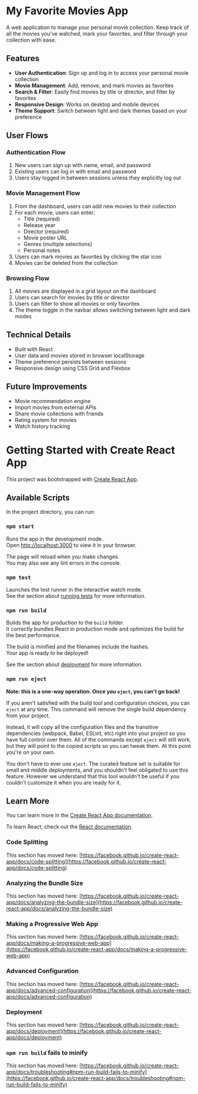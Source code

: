 # My Favorite Movies App

A web application to manage your personal movie collection. Keep track of all the movies you've watched, mark your favorites, and filter through your collection with ease.

## Features

- **User Authentication**: Sign up and log in to access your personal movie collection
- **Movie Management**: Add, remove, and mark movies as favorites
- **Search & Filter**: Easily find movies by title or director, and filter by favorites
- **Responsive Design**: Works on desktop and mobile devices
- **Theme Support**: Switch between light and dark themes based on your preference

## User Flows

### Authentication Flow
1. New users can sign up with name, email, and password
2. Existing users can log in with email and password
3. Users stay logged in between sessions unless they explicitly log out

### Movie Management Flow
1. From the dashboard, users can add new movies to their collection
2. For each movie, users can enter:
   - Title (required)
   - Release year
   - Director (required)
   - Movie poster URL
   - Genres (multiple selections)
   - Personal notes
3. Users can mark movies as favorites by clicking the star icon
4. Movies can be deleted from the collection

### Browsing Flow
1. All movies are displayed in a grid layout on the dashboard
2. Users can search for movies by title or director
3. Users can filter to show all movies or only favorites
4. The theme toggle in the navbar allows switching between light and dark modes

## Technical Details

- Built with React
- User data and movies stored in browser localStorage
- Theme preference persists between sessions
- Responsive design using CSS Grid and Flexbox

## Future Improvements

- Movie recommendation engine
- Import movies from external APIs
- Share movie collections with friends
- Rating system for movies
- Watch history tracking

# Getting Started with Create React App

This project was bootstrapped with [Create React App](https://github.com/facebook/create-react-app).

## Available Scripts

In the project directory, you can run:

### `npm start`

Runs the app in the development mode.\
Open [http://localhost:3000](http://localhost:3000) to view it in your browser.

The page will reload when you make changes.\
You may also see any lint errors in the console.

### `npm test`

Launches the test runner in the interactive watch mode.\
See the section about [running tests](https://facebook.github.io/create-react-app/docs/running-tests) for more information.

### `npm run build`

Builds the app for production to the `build` folder.\
It correctly bundles React in production mode and optimizes the build for the best performance.

The build is minified and the filenames include the hashes.\
Your app is ready to be deployed!

See the section about [deployment](https://facebook.github.io/create-react-app/docs/deployment) for more information.

### `npm run eject`

**Note: this is a one-way operation. Once you `eject`, you can't go back!**

If you aren't satisfied with the build tool and configuration choices, you can `eject` at any time. This command will remove the single build dependency from your project.

Instead, it will copy all the configuration files and the transitive dependencies (webpack, Babel, ESLint, etc) right into your project so you have full control over them. All of the commands except `eject` will still work, but they will point to the copied scripts so you can tweak them. At this point you're on your own.

You don't have to ever use `eject`. The curated feature set is suitable for small and middle deployments, and you shouldn't feel obligated to use this feature. However we understand that this tool wouldn't be useful if you couldn't customize it when you are ready for it.

## Learn More

You can learn more in the [Create React App documentation](https://facebook.github.io/create-react-app/docs/getting-started).

To learn React, check out the [React documentation](https://reactjs.org/).

### Code Splitting

This section has moved here: [https://facebook.github.io/create-react-app/docs/code-splitting](https://facebook.github.io/create-react-app/docs/code-splitting)

### Analyzing the Bundle Size

This section has moved here: [https://facebook.github.io/create-react-app/docs/analyzing-the-bundle-size](https://facebook.github.io/create-react-app/docs/analyzing-the-bundle-size)

### Making a Progressive Web App

This section has moved here: [https://facebook.github.io/create-react-app/docs/making-a-progressive-web-app](https://facebook.github.io/create-react-app/docs/making-a-progressive-web-app)

### Advanced Configuration

This section has moved here: [https://facebook.github.io/create-react-app/docs/advanced-configuration](https://facebook.github.io/create-react-app/docs/advanced-configuration)

### Deployment

This section has moved here: [https://facebook.github.io/create-react-app/docs/deployment](https://facebook.github.io/create-react-app/docs/deployment)

### `npm run build` fails to minify

This section has moved here: [https://facebook.github.io/create-react-app/docs/troubleshooting#npm-run-build-fails-to-minify](https://facebook.github.io/create-react-app/docs/troubleshooting#npm-run-build-fails-to-minify)
